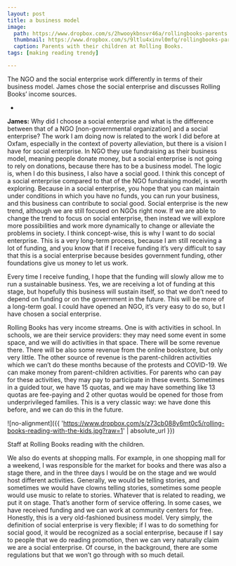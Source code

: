 ```yaml
---
layout: post
title: a business model 
image:
  path: https://www.dropbox.com/s/2hwooykbnsvr46a/rollingbooks-parents.png?raw=1
  thumbnail: https://www.dropbox.com/s/9ltlu4xinvl0mfq/rollingbooks-parents_thumbnail.png?raw=1
  caption: Parents with their children at Rolling Books.
tags: [making reading trendy]

---
```


The NGO and the social enterprise work differently in terms of their business model. James chose the social enterprise and discusses Rolling Books’ income sources.

<!--more-->

-

**James:** Why did I choose a social enterprise and what is the difference between that of a NGO [non-governmental organization] and a social enterprise? The work I am doing now is related to the work I did before at Oxfam, especially in the context of poverty alleviation, but there is a vision I have for social enterprise. In NGO they use fundraising as their business model, meaning people donate money, but a social enterprise is not going to rely on donations, because there has to be a business model. The logic is, when I do this business, I also have a social good. I think this concept of a social enterprise compared to that of the NGO fundraising model, is worth exploring. Because in a social enterprise, you hope that you can maintain under conditions in which you have no funds, you can run your business, and this business can contribute to social good. Social enterprise is the new trend, although we are still focused on NGOs right now. If we are able to change the trend to focus on social enterprise, then instead we will explore more possibilities and work more dynamically to change or alleviate the problems in society. I think concept-wise, this is why I want to do social enterprise. This is a very long-term process, because I am still receiving a lot of funding, and you know that if I receive funding it’s very difficult to say that this is a social enterprise because besides government funding, other foundations give us money to let us work. 

Every time I receive funding, I hope that the funding will slowly allow me to run a sustainable business. Yes, we are receiving a lot of funding at this stage, but hopefully this business will sustain itself, so that we don’t need to depend on funding or on the government in the future. This will be more of a long-term goal. I could have opened an NGO, it’s very easy to do so, but I have chosen a social enterprise. 

Rolling Books has very income streams. One is with activities in school. In schools, we are their service providers: they may need some event in some space, and we will do activities in that space. There will be some revenue there. There will be also some revenue from the online bookstore, but only very little. The other source of revenue is the parent-children activities which we can’t do these months because of the protests and COVID-19. We can make money from parent-children activities. For parents who can pay for these activities, they may pay to participate in these events. Sometimes in a guided tour, we have 15 quotas, and we may have something like 13 quotas are fee-paying and 2 other quotas would be opened for those from underprivileged families. This is a very classic way: we have done this before, and we can do this in the future. 

![no-alignment]({{ 'https://www.dropbox.com/s/z73cb088y6mt0c5/rolling-books-reading-with-the-kids.jpg?raw=1' | absolute_url }})
  <figcaption>Staff at Rolling Books reading with the children.</figcaption>

We also do events at shopping malls. For example, in one shopping mall for a weekend, I was responsible for the market for books and there was also a stage there, and in the three days I would be on the stage and we would host different activities. Generally, we would be telling stories, and sometimes we would have clowns telling stories, sometimes some people would use music to relate to stories. Whatever that is related to reading, we put it on stage. That’s another form of service offering. In some cases, we have received funding and we can work at community centers for free. Honestly, this is a very old-fashioned business model. Very simply, the definition of social enterprise is very flexible; if I was to do something for social good, it would be recognized as a social enterprise, because if I say to people that we do reading promotion, then we can very naturally claim we are a social enterprise. Of course, in the background, there are some regulations but that we won’t go through with so much detail. 

